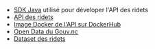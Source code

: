 - [SDK Java](https://github.com/adriens/ridetnc4j) utilisé pour déveloper l'API des ridets
- [API des ridets](https://github.com/adriens/ridetnc-api)
- [Image Docker de l'API sur DockerHub](https://hub.docker.com/r/rastadidi/ridetnc-api)
- [Open Data du Gouv.nc](https://data.gouv.nc/pages/accueil/)
- [Dataset des ridets](https://data.gouv.nc/explore/dataset/entreprises-actives-au-ridet/)
